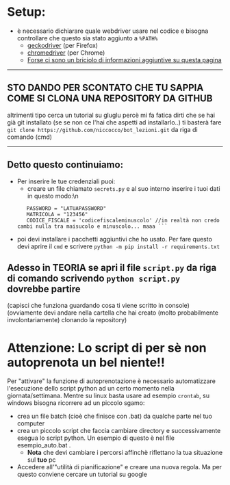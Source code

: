 # Setup:

- è necessario dichiarare quale webdriver usare nel codice e bisogna controllare che questo sia stato aggiunto a  ``` %PATH%  ```
  - [geckodriver](https://github.com/mozilla/geckodriver/releases) (per Firefox)
  - [chromedriver](https://chromedriver.chromium.org/downloads) (per Chrome)
  - [Forse ci sono un briciolo di informazioni aggiuntive su questa pagina](https://www.selenium.dev/documentation/en/getting_started_with_webdriver/browsers/)


---

## STO DANDO PER SCONTATO CHE TU SAPPIA COME SI CLONA UNA REPOSITORY DA GITHUB
altrimenti tipo cerca un tutorial su gluglu percè mi fa fatica dirti che se hai già git installato (se se non ce l'hai che aspetti ad installarlo..) ti basterà fare ```git clone https://github.com/niccocco/bot_lezioni.git``` da riga di comando (cmd)

---

## Detto questo continuiamo:
- Per inserire le tue credenziali puoi:
  - creare un file chiamato ``` secrets.py ``` e al suo interno inserire i tuoi dati in questo modo:\n
   ```
      PASSWORD = "LATUAPASSWORD"
      MATRICOLA = "123456"
      CODICE_FISCALE = 'codicefiscaleminuscolo' //in realtà non credo cambi nulla tra maisucolo e minuscolo... maaa ```

- poi devi installare i pacchetti aggiuntivi che ho usato. Per fare questo devi aprire il ```cmd``` 
  e scrivere ``` python -m pip install -r requirements.txt ```


## Adesso in TEORIA se apri il file ```script.py``` da riga di comando scrivendo ```python script.py``` dovrebbe partire

(capisci che funziona guardando cosa ti viene scritto in console)(ovviamente devi andare nella cartella che hai creato (molto probabilmente involontariamente) clonando la repository)

# Attenzione: Lo script di per sè non autoprenota un bel niente!!

Per "attivare" la funzione di autoprenotazione è necessario automatizzare l'esecuzione dello script python ad un certo momento nella giornata/settimana. Mentre su linux basta usare ad esempio ```crontab```, su windows bisogna ricorrere ad un piccolo sgamo:

- crea un file batch (cioè che finisce con .bat) da qualche parte nel tuo computer
- crea un piccolo script che faccia cambiare directory e successivamente esegua lo script python.
Un esempio di questo è nel file esempio_auto.bat .
  - **Nota** che devi cambiare i percorsi affinchè riflettano la tua situazione sul **tuo** pc
- Accedere all'"utilità di pianificazione" e creare una nuova regola. Ma per questo conviene cercare un tutorial su google